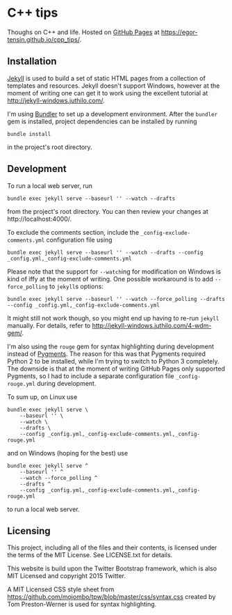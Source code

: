 # C++ tips

Thoughs on C++ and life.
Hosted on [GitHub Pages](https://pages.github.com) at https://egor-tensin.github.io/cpp_tips/.

## Installation

[Jekyll](http://jekyllrb.com/) is used to build a set of static HTML pages from a collection of templates and resources.
Jekyll doesn't support Windows, however at the moment of writing one can get it to work using the excellent tutorial at http://jekyll-windows.juthilo.com/.

I'm using [Bundler](http://bundler.io/) to set up a development environment.
After the `bundler` gem is installed, project dependencies can be installed by running

    bundle install

in the project's root directory.

## Development

To run a local web server, run

    bundle exec jekyll serve --baseurl '' --watch --drafts

from the project's root directory.
You can then review your changes at http://localhost:4000/.

To exclude the comments section, include the `_config-exclude-comments.yml` configuration file using

    bundle exec jekyll serve --baseurl '' --watch --drafts --config _config.yml,_config-exclude-comments.yml

Please note that the support for `--watch`ing for modification on Windows is kind of iffy at the moment of writing.
One possible workaround is to add `--force_polling` to `jekyll`s options:

    bundle exec jekyll serve --baseurl '' --watch --force_polling --drafts --config _config.yml,_config-exclude-comments.yml

It might still not work though, so you might end up having to re-run `jekyll` manually.
For details, refer to http://jekyll-windows.juthilo.com/4-wdm-gem/.

I'm also using the `rouge` gem for syntax highlighting during development instead of [Pygments](http://pygments.org/).
The reason for this was that Pygments required Python 2 to be installed, while I'm trying to switch to Python 3 completely.
The downside is that at the moment of writing GitHub Pages only supported Pygments, so I had to include a separate configuration file `_config-rouge.yml` during development.

To sum up, on Linux use

    bundle exec jekyll serve \
        --baseurl '' \
        --watch \
        --drafts \
        --config _config.yml,_config-exclude-comments.yml,_config-rouge.yml

and on Windows (hoping for the best) use

    bundle exec jekyll serve ^
        --baseurl '' ^
        --watch --force_polling ^
        --drafts ^
        --config _config.yml,_config-exclude-comments.yml,_config-rouge.yml

to run a local web server.

## Licensing

This project, including all of the files and their contents, is licensed under the terms of the MIT License.
See LICENSE.txt for details.

This website is build upon the Twitter Bootstrap framework, which is also MIT Licensed and copyright 2015 Twitter.

A MIT Licensed CSS style sheet from https://github.com/mojombo/tpw/blob/master/css/syntax.css created by Tom Preston-Werner is used for syntax highlighting.

